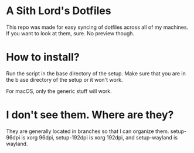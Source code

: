 # A Sith Lord's Dotfiles

This repo was made for easy syncing of dotfiles across all of my machines. If you want to look at them, sure. No preview though.

# How to install?

Run the script in the base directory of the setup. Make sure that you are in the b
ase directory of the setup or it won't work.

For macOS, only the generic stuff will work.

# I don't see them. Where are they?

They are generally located in branches so that I can organize them. setup-96dpi is xorg 96dpi, setup-192dpi is xorg 192dpi, and setup-wayland is wayland.
